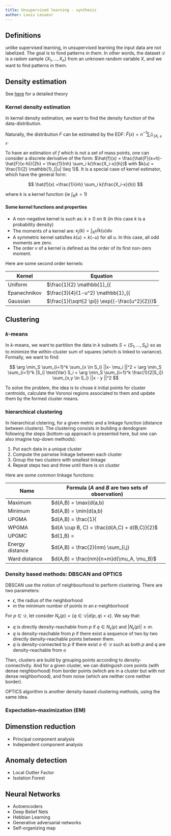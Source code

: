 ```yaml
---
title: Unsupervised learning - synthesis
author: Louis Lesueur
---
```


## Definitions

unlike supervised learning, in unsupervised learning the input data are not labelized. The goal is to fond patterns in them. In other words, the dataset $\mathcal{D}$ is a radom sample $\{X_1, \dots, X_n \}$ from an unknown random variable $X$, and we want to find patterns in them.


## Density estimation

See [here](https://www.ssc.wisc.edu/~bhansen/718/NonParametrics1.pdf) for a detailed theory

### Kernel density estimation

In kernel density estimation, we want to find the density function of the data-distribution.

Naturally, the distribution $F$ can be estimated by the EDF: $\hat{F}(x) = n^{-1}\sum_i \mathbb{1}_{\{X_i \leq x}$.

To have an estimation of $f$ which is not a set of mass points, one can consider a discrete derivative of the form: $\hat{f}(x) = \frac{\hat{F}(x+h)-\hat{F}(x-h)}{2h} = \frac{1}{nh} \sum_i k(\frac{X_i-x}{h})$ with $k(u) = \frac{1}{2} \mathbb{1}_{|u| \leq 1}$. It is a special case of kernel estimator, which have the general form:

$$
\hat{f}(x) =\frac{1}{nh} \sum_i k(\frac{X_i-x}{h})
$$

where $k$ is a kernel function (ie $\int_\mathbb{R}k = 1$)

#### Some kernel functions and properties

+ A non-negative kernel is such as: $k \geq 0$ on $\mathbb{R}$ (in this case $k$ is a probability density)
+ The moments of a kernel are: $\kappa_j(k) = \int_\mathbb{R} u^jk(u)du$
+ A symmetric kernel satisfies $k(u)=k(-u)$ for all $u$. In this case, all odd moments are zero.
+ The order $\nu$ of a kernel is defined as the order of its first non-zero moment.

Here are some second order kernels:

| Kernel | Equation |
|-|-|
Uniform | $\frac{1}{2} \mathbb{1}_{\{|u| \leq 1 \}}$
Epanechnikov | $\frac{3}{4}(1-u^2) \mathbb{1}_{\{|u| \leq 1 \}}$
Gaussian | $\frac{1}{\sqrt{2 \pi}} \exp{(-\frac{u^2}{2})}$

## Clustering

### $k$-means

In $k$-means, we want to partition the data in $k$ subsets $S = \{S_1,\dots,S_k\}$ so as to minimize the within-cluster sum of squares (which is linked to variance). Formally, we want to find:

$$
\arg \min_S \sum_{i=1}^k \sum_{x \in S_i} ||x- \mu_i ||^2 = \arg \min_S \sum_{i=1}^k |S_i| \text{Var} S_i = \arg \min_S \sum_{i=1}^k \frac{1}{2|S_i|} \sum_{x,y \in S_i} ||x - y ||^2
$$

To solve the problem, the idea is to chose $k$ initial points for cluster centroids, calculate the Voronoi regions associated to them and update them by the formed cluster means.

### hierarchical clustering

In hierarchical clstering, for a given metric and a linkage function (distance between clusters). The clustering consists in building a dendogram following the steps (bottom-up approach is presented here, but one can also imagine top-down methods):

1. Put each data in a unique cluster
2. Compute the pairwise linkage between each cluster
3. Group the two clusters with smallest linkage
4. Repeat steps two and three until there is on cluster

Here are some common linkage functions:

| Name | Formula ($A$ and $B$ are two sets of observation)
|-|---
|Maximum | $d(A,B) = \max(d(a,b) | a \in A, b \in B)$
|Minimum | $d(A,B) = \min(d(a,b) | a \in A, b \in B)$
|UPGMA   | $d(A,B) = \frac{1}{|A| |B|} \sum_{a \in A} \sum_{b \in B} d(a,b)$
|WPGMA   | $d(A \cup B, C) = \frac{d(A,C) + d(B,C)}{2}$
|UPGMC   | $d(1,B) = ||\mu_A - \mu_B||$ where $\mu_A$ and $\mu_B$ are the centroids of the clusters
|Energy distance | $d(A,B) = \frac{2}{nm} \sum_{i,j} ||a_i - b_j||_2 - \frac{1}{n^2} \sum_{i,j} ||a_i - a_j||_2 - \frac{1}{m^2} \sum_{i,j} ||b_i - a_j||_2$
|Ward distance | $d(A,B) = \frac{nm}{n+m}d(\mu_A, \mu_B)$
### Density based methods: DBSCAN and OPTICS

DBSCAN use the notion of neighbourhood to perform clustering. There are two parameters:

+ $\epsilon$, the radius of the neighborhood
+ $m$ the minimum number of points in an $\epsilon$-neighborhood

For $p \in \mathcal{D}$, let consider $N_\epsilon(p) = \{ q \in \mathcal{D} | d(p,q) < \epsilon \}$. We say that:

+ $q$ is directly density-reachable from $p$ if $q \in N_\epsilon(p)$ and $|N_\epsilon(p)| \geq m$.
+ $q$ is density-reachable from $p$ if there exist a sequence of two by two directly density-reachable points between them.
+ $q$ is density-connected to $p$ if there exist $o \in \mathcal{D}$ such as both $p$ and $q$ are density-reachable from $o$

Then, clusters are build by grouping points according to density-connectivity. And for a given cluster, we can distinguish core points (with dense neighborhood) from border points (which are in a cluster but with not dense neighborhood), and from noise (which are neither core neither border).

OPTICS algorithm is another density-based clustering methods, using the same idea.


### Expectation–maximization (EM)

## Dimenstion reduction
+ Principal component analysis
+ Independent component analysis

## Anomaly detection
+ Local Outlier Factor
+ Isolation Forest

## Neural Networks
+ Autoencoders
+ Deep Belief Nets
+ Hebbian Learning
+ Generative adversarial networks
+ Self-organizing map
